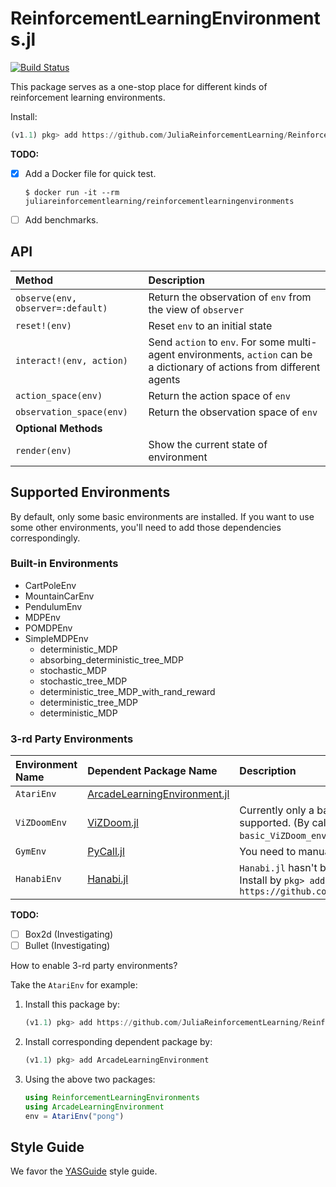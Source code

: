 # ReinforcementLearningEnvironments.jl

[![Build Status](https://travis-ci.com/JuliaReinforcementLearning/ReinforcementLearningEnvironments.jl.svg?branch=master)](https://travis-ci.com/JuliaReinforcementLearning/ReinforcementLearningEnvironments.jl)

This package serves as a one-stop place for different kinds of reinforcement learning environments.

Install:

```julia
(v1.1) pkg> add https://github.com/JuliaReinforcementLearning/ReinforcementLearningEnvironments.jl
```

**TODO:**

- [x] Add a Docker file for quick test.
    ```
    $ docker run -it --rm juliareinforcementlearning/reinforcementlearningenvironments
    ```
- [ ] Add benchmarks.

## API

| Method | Description |
| :---  | :--------- |
| `observe(env, observer=:default)` | Return the observation of `env` from the view of `observer`|
| `reset!(env)` | Reset `env` to an initial state|
| `interact!(env, action)` | Send `action` to `env`. For some multi-agent environments, `action` can be a dictionary of actions from different agents|
| `action_space(env)` | Return the action space of `env` |
| `observation_space(env)` | Return the observation space of `env`|
| **Optional Methods** | |
| `render(env)` | Show the current state of environment |

## Supported Environments

By default, only some basic environments are installed. If you want to use some other environments, you'll need to add those dependencies correspondingly.

### Built-in Environments

- CartPoleEnv
- MountainCarEnv
- PendulumEnv
- MDPEnv
- POMDPEnv
- SimpleMDPEnv
  - deterministic_MDP
  - absorbing_deterministic_tree_MDP
  - stochastic_MDP
  - stochastic_tree_MDP
  - deterministic_tree_MDP_with_rand_reward
  - deterministic_tree_MDP
  - deterministic_MDP

### 3-rd Party Environments

| Environment Name | Dependent Package Name | Description |
| :--- | :--- | :--- |
| `AtariEnv` | [ArcadeLearningEnvironment.jl](https://github.com/JuliaReinforcementLearning/ArcadeLearningEnvironment.jl) | |
| `ViZDoomEnv` | [ViZDoom.jl](https://github.com/JuliaReinforcementLearning/ViZDoom.jl) | Currently only a basic environment is supported. (By calling `basic_ViZDoom_env()`)|
| `GymEnv` | [PyCall.jl](https://github.com/JuliaPy/PyCall.jl) | You need to manually install `gym` first |
| `HanabiEnv` | [Hanabi.jl](https://github.com/findmyway/Hanabi.jl) | `Hanabi.jl` hasn't been registered yet. Install by `pkg> add https://github.com/findmyway/Hanabi.jl` |

**TODO:**

- [ ] Box2d (Investigating)
- [ ] Bullet (Investigating)

How to enable 3-rd party environments?

Take the `AtariEnv` for example:

1. Install this package by:
    ```julia
    (v1.1) pkg> add https://github.com/JuliaReinforcementLearning/ReinforcementLearningEnvironments.jl
    ```
2. Install corresponding dependent package by:
    ```julia
    (v1.1) pkg> add ArcadeLearningEnvironment
    ```
3. Using the above two packages:
    ```julia
    using ReinforcementLearningEnvironments
    using ArcadeLearningEnvironment
    env = AtariEnv("pong")
    ```

## Style Guide

We favor the [YASGuide](https://github.com/jrevels/YASGuide) style guide.
